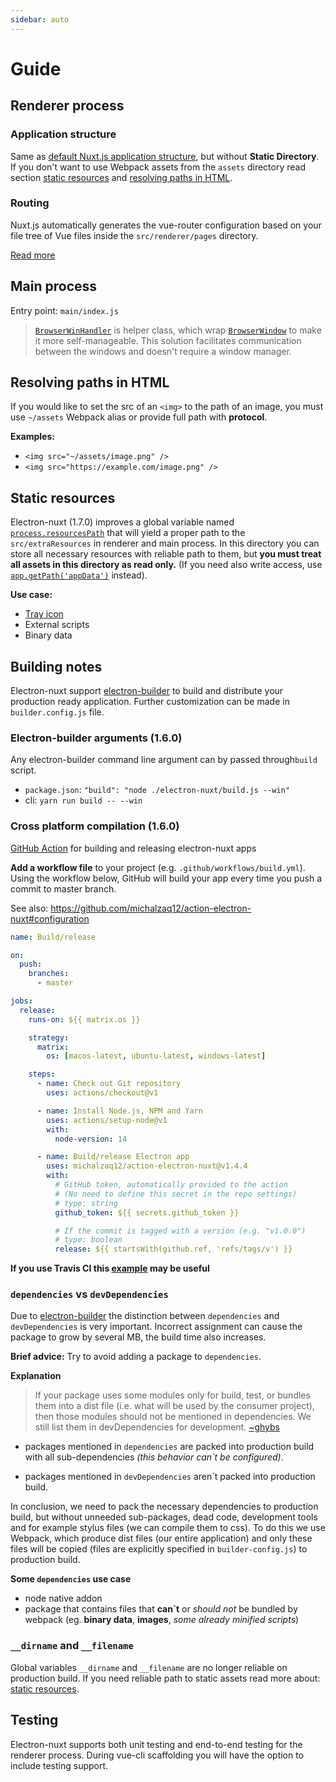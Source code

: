 ```yaml
---
sidebar: auto
---
```



# Guide

## Renderer process

### Application structure

Same as [default Nuxt.js application structure](https://nuxtjs.org/guide/directory-structure/), but without **Static Directory**. If you don't want to use Webpack assets from the `assets` directory read section [static resources](#static-resources) and [resolving paths in HTML](#resolving-paths-in-HTML).

### Routing

Nuxt.js automatically generates the vue-router configuration based on your file tree of Vue files inside the `src/renderer/pages` directory.

[Read more](https://nuxtjs.org/guide/routing/)


## Main process

Entry point: `main/index.js`

> [`BrowserWinHandler`](https://github.com/michalzaq12/electron-nuxt/blob/master/template/src/main/BrowserWinHandler.js) is helper class, which wrap [`BrowserWindow`](https://electronjs.org/docs/api/browser-window) to make it more self-manageable. This solution facilitates communication between the windows and doesn't require a window manager.

## Resolving paths in HTML

If you would like to set the src of an `<img>` to the path of an image, you must use `~/assets` Webpack alias or provide full path with **protocol**.

**Examples:**
- `<img src="~/assets/image.png" />`
- `<img src="https://example.com/image.png" />`

## Static resources

Electron-nuxt (1.7.0) improves a global variable named [`process.resourcesPath`](https://www.electronjs.org/docs/api/process#processresourcespath-readonly) that will yield a proper path to the `src/extraResources` in renderer and main process. In this directory you can store all necessary resources with reliable path to them, but **you must treat all assets in this directory as read only.** (If you need also write access, use [`app.getPath('appData')`](https://electronjs.org/docs/api/app#appgetpathname) instead).

**Use case:**
* [Tray icon](https://electronjs.org/docs/api/tray)
* External scripts
* Binary data

## Building notes

Electron-nuxt support [electron-builder](https://github.com/electron-userland/electron-builder) to build and distribute your production ready application. Further customization can be made in `builder.config.js` file.

### Electron-builder arguments (1.6.0)

Any electron-builder command line argument can by passed through`build` script.

- `package.json`: `"build": "node ./electron-nuxt/build.js --win"`
- cli: `yarn run build -- --win` 



### Cross platform compilation (1.6.0)

[GitHub Action](https://github.com/michalzaq12/action-electron-nuxt) for building and releasing electron-nuxt apps

**Add a workflow file** to your project (e.g. `.github/workflows/build.yml`).
Using the workflow below, GitHub will build your app every time you push a commit to master branch.

See also: https://github.com/michalzaq12/action-electron-nuxt#configuration

   ```yml
   name: Build/release

   on:
     push:
       branches:
         - master

   jobs:
     release:
       runs-on: ${{ matrix.os }}

       strategy:
         matrix:
           os: [macos-latest, ubuntu-latest, windows-latest]

       steps:
         - name: Check out Git repository
           uses: actions/checkout@v1

         - name: Install Node.js, NPM and Yarn
           uses: actions/setup-node@v1
           with:
             node-version: 14

         - name: Build/release Electron app
           uses: michalzaq12/action-electron-nuxt@v1.4.4
           with:
             # GitHub token, automatically provided to the action
             # (No need to define this secret in the repo settings)
             # type: string
             github_token: ${{ secrets.github_token }}

             # If the commit is tagged with a version (e.g. "v1.0.0")
             # type: boolean
             release: ${{ startsWith(github.ref, 'refs/tags/v') }}
   ```

**If you use Travis CI this [example](https://gist.github.com/nwittwer/60aef18c9b4e9506534bdcc0e4a7c3f5) may be useful**

### `dependencies` vs `devDependencies`

Due to [electron-builder](https://github.com/electron-userland/electron-builder) the distinction between `dependencies` and `devDependencies` is very important. Incorrect assignment can cause the package to grow by several MB, the build time also increases.

**Brief advice:** Try to avoid adding a package to `dependencies`.


**Explanation**

> If your package uses some modules only for build, test, or bundles them into a dist file (i.e. what will be used by the consumer project), then those modules should not be mentioned in dependencies. We still list them in devDependencies for development. [~ghybs](https://stackoverflow.com/a/50803712)

- packages mentioned in `dependencies` are packed into production build with all sub-dependencies *(this behavior can`t be configured)*.

- packages mentioned in `devDependencies` aren`t packed into production build.

In conclusion, we need to pack the necessary dependencies to production build, but without unneeded sub-packages, dead code, development tools and for example stylus files (we can compile them to css). To do this we use Webpack, which produce dist files (our entire application) and only these files will be copied (files are explicitly specified in `builder-config.js`) to production build.

**Some `dependencies` use case**

- node native addon
- package that contains files that **can`t** or *should not* be bundled by webpack (eg. **binary data**, **images**, *some already minified scripts*)

### `__dirname` and `__filename`

Global variables `__dirname` and `__filename` are no longer reliable on production build. If you need reliable path to static assets read more about: [static resources](#static-resources).

## Testing

Electron-nuxt supports both unit testing and end-to-end testing for the renderer process. During vue-cli scaffolding you will have the option to include testing support.
